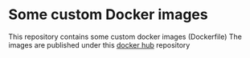 # Some custom Docker images

This repository contains some custom docker images (Dockerfile)
The images are published under this [docker hub](https://hub.docker.com/r/abderrazak) repository

